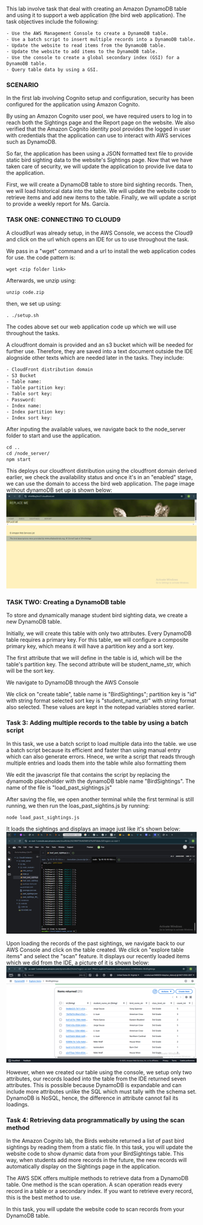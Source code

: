 This lab involve task that deal with creating an Amazon DynamoDB table and using it to support a web application (the bird web application). The task objectives include the following:

    - Use the AWS Management Console to create a DynamoDB table.
    - Use a batch script to insert multiple records into a DynamoDB table.
    - Update the website to read items from the DynamoDB table.
    - Update the website to add items to the DynamoDB table.
    - Use the console to create a global secondary index (GSI) for a DynamoDB table.
    - Query table data by using a GSI.
### SCENARIO

In the first lab involving Cognito setup and configuration, security has been configured for the application using Amazon Cognito.

By using an Amazon Cognito user pool, we have required users to log in to reach both the Sightings page and the Report page on the website. We also verified that the Amazon Cognito identity pool provides the logged in user with credentials that the application can use to interact with AWS services such as DynamoDB.

So far, the application has been using a JSON formatted text file to provide static bird sighting data to the website's Sightings page. Now that we have taken care of security, we will update the application to provide live data to the application.

First, we will create a DynamoDB table to store bird sighting records. Then, we will load historical data into the table. We will update the website code to retrieve items and add new items to the table. Finally, we will update a script to provide a weekly report for Ms. García.

### TASK ONE: CONNECTING TO CLOUD9
A cloud9url was already setup, in the AWS Console, we access the Cloud9 and click on the url which opens an IDE for us to use throughout the task.

We pass in a "wget" command and a url to install the web application codes for use. the code pattern is:

    wget <zip folder link>

Afterwards, we unzip using:

    unzip code.zip

then, we set up using:

    . ./setup.sh

The codes above set our web application code up which we will use throughout the tasks.

A cloudfront domain is provided and an s3 bucket which will be needed for further use. Therefore, they are saved into a text document outside the IDE alognside other texts which are needed later in the tasks. They include:

    - CloudFront distribution domain
    - S3 Bucket
    - Table name:
    - Table partition key:
    - Table sort key:
    - Password:
    - Index name:
    - Index partition key:
    - Index sort key:
After inputing the available values, we navigate back to the node_server folder to start and use the application.

    cd ..
    cd /node_server/
    npm start

This deploys our cloudfront distribution using the cloudfront domain derived earlier, we check the availability status and once it's in an "enabled" stage, we can use the domain to access the bird web application. The page image without dynamoDB set up is shown below:
![main-page](images/main-page.PNG)

### TASK TWO: Creating a DynamoDB table

To store and dynamically manage student bird sighting data, we create a new DynamoDB table.

Initially, we will create this table with only two attributes. Every DynamoDB table requires a primary key. For this table, we will configure a composite primary key, which means it will have a partition key and a sort key.

The first attribute that we will define in the table is id, which will be the table's partition key. The second attribute will be student_name_str, which will be the sort key.

We navigate to DynamoDB through the AWS Console

We click on "create table", table name is "BirdSightings"; partition key is "id" with string format selected
sort key is "student_name_str" with string format also selected. These values are kept in the notepad variables stored earlier.

### Task 3: Adding multiple records to the table by using a batch script

In this task, we use a batch script to load multiple data into the table. we use a batch script because its efficient and faster than using manual entry which can also generate errors. Hnece, we write a script that reads through multiple entries and loads them into the table while also formatting them

We edit the javascript file that contains the script by replacing the dynamodb placeholder with the dynamoDB table name "BirdSightings". The name of the file is "load_past_sightings.js"

After saving the file, we open another terminal while the first terminal is still running, we then run the loas_past_sightins.js by running:

    node load_past_sightings.js

It loads the sightings and displays an image just like it's shown below:
![load-table](images/load-table.PNG)

Upon loading the records of the past sightings, we navigate back to our AWS Console and click on the table created. We click on "explore table items" and select the "scan" feature. It displays our recently loaded items which we did from the IDE, a picture of it is shown below:
![table-scan](images/table-scan.PNG)

However, when we created our table using the console, we setup only two attributes, our records loaded into the table from the IDE returned seven attributes. This is possible because DynamoDB is expandable and can include more attributes unlike the SQL which must tally with the schema set. DynamoDB is NoSQL, hence, the difference in attribute cannot fail its loadings.

### Task 4: Retrieving data programmatically by using the scan method

In the Amazon Cognito lab, the Birds website returned a list of past bird sightings by reading them from a static file. In this task, you will update the website code to show dynamic data from your BirdSightings table. This way, when students add more records in the future, the new records will automatically display on the Sightings page in the application.

The AWS SDK offers multiple methods to retrieve data from a DynamoDB table. One method is the scan operation. A scan operation reads every record in a table or a secondary index. If you want to retrieve every record, this is the best method to use.

In this task, you will update the website code to scan records from your DynamoDB table.
